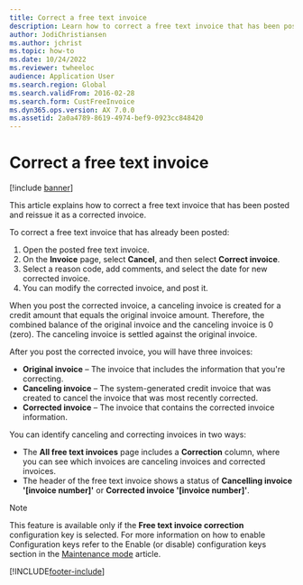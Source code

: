```yaml
---
title: Correct a free text invoice
description: Learn how to correct a free text invoice that has been posted and reissue it as a corrected invoice, including definitions for different invoice types.
author: JodiChristiansen
ms.author: jchrist
ms.topic: how-to
ms.date: 10/24/2022
ms.reviewer: twheeloc
audience: Application User
ms.search.region: Global
ms.search.validFrom: 2016-02-28
ms.search.form: CustFreeInvoice
ms.dyn365.ops.version: AX 7.0.0
ms.assetid: 2a0a4789-8619-4974-bef9-0923cc848420
---
```


# Correct a free text invoice

[!include [banner](../includes/banner.md)]

This article explains how to correct a free text invoice that has been posted and reissue it as a corrected invoice.

To correct a free text invoice that has already been posted: 
1. Open the posted free text invoice. 
2. On the **Invoice** page, select **Cancel**, and then select **Correct invoice**. 
3. Select a reason code, add comments, and select the date for new corrected invoice.
4. You can modify the corrected invoice, and post it. 

When you post the corrected invoice, a canceling invoice is created for a credit amount that equals the original invoice amount. Therefore, the combined balance of the original invoice and the canceling invoice is 0 (zero). The canceling invoice is settled against the original invoice. 

After you post the corrected invoice, you will have three invoices:

-   **Original invoice** – The invoice that includes the information that you're correcting.
-   **Canceling invoice** – The system-generated credit invoice that was created to cancel the invoice that was most recently corrected.
-   **Corrected invoice** – The invoice that contains the corrected invoice information.

You can identify canceling and correcting invoices in two ways:

-   The **All free text invoices** page includes a **Correction** column, where you can see which invoices are canceling invoices and corrected invoices.
-   The header of the free text invoice shows a status of **Cancelling invoice '\[invoice number\]'** or **Corrected invoice '\[invoice number\]'**.

> [!NOTE]
> This feature is available only if the **Free text invoice correction** configuration key is selected. For more information on how to enable Configuration keys refer to the Enable (or disable) configuration keys section in the [Maintenance mode](../../fin-ops-core/dev-itpro/sysadmin/maintenance-mode.md) article. 





[!INCLUDE[footer-include](../../includes/footer-banner.md)]
